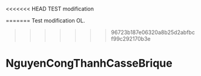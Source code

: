 <<<<<<< HEAD
TEST modification	  

=======
Test modification OL.
>>>>>>> 96723b187e06320a8b25d2abfbcf99c292170b3e

NguyenCongThanhCasseBrique
==========================
